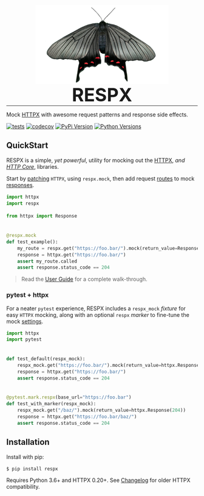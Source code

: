 <p align="center" style="margin: 0 0 10px">
  <img width="350" height="208" src="img/respx.png" alt="RESPX">
</p>

<h1 align="center" style="font-size: 3rem; margin: -15px 0">
RESPX
</h1>

---

Mock [HTTPX](https://www.python-httpx.org/) with awesome request patterns and response side effects.

[![tests](https://img.shields.io/github/workflow/status/lundberg/respx/test?label=tests&logo=github&logoColor=white&style=flat-square)](https://github.com/lundberg/respx/actions/workflows/test.yml) [![codecov](https://img.shields.io/codecov/c/github/lundberg/respx?logo=codecov&logoColor=white&style=flat-square)](https://codecov.io/gh/lundberg/respx) [![PyPi Version](https://img.shields.io/pypi/v/respx?logo=pypi&logoColor=white&style=flat-square)](https://pypi.org/project/respx/) [![Python Versions](https://img.shields.io/pypi/pyversions/respx?logo=python&logoColor=white&style=flat-square)](https://pypi.org/project/respx/)


## QuickStart

RESPX is a simple, *yet powerful*, utility for mocking out the [HTTPX](https://www.python-httpx.org/), *and [HTTP Core](https://www.encode.io/httpcore/)*, libraries.

Start by [patching](guide.md#mock-httpx) `HTTPX`, using `respx.mock`, then add request [routes](guide.md#routing-requests) to mock [responses](guide.md#mocking-responses).

``` python
import httpx
import respx

from httpx import Response


@respx.mock
def test_example():
    my_route = respx.get("https://foo.bar/").mock(return_value=Response(204))
    response = httpx.get("https://foo.bar/")
    assert my_route.called
    assert response.status_code == 204
```

> Read the [User Guide](guide.md) for a complete walk-through.


### pytest + httpx

For a neater `pytest` experience, RESPX includes a `respx_mock` *fixture* for easy `HTTPX` mocking, along with an optional `respx` *marker* to fine-tune the mock [settings](api.md#configuration).

``` python
import httpx
import pytest


def test_default(respx_mock):
    respx_mock.get("https://foo.bar/").mock(return_value=httpx.Response(204))
    response = httpx.get("https://foo.bar/")
    assert response.status_code == 204


@pytest.mark.respx(base_url="https://foo.bar")
def test_with_marker(respx_mock):
    respx_mock.get("/baz/").mock(return_value=httpx.Response(204))
    response = httpx.get("https://foo.bar/baz/")
    assert response.status_code == 204
```


## Installation

Install with pip:

``` console
$ pip install respx
```

Requires Python 3.6+ and HTTPX 0.20+.
See [Changelog](https://github.com/lundberg/respx/blob/master/CHANGELOG.md) for older HTTPX compatibility.
